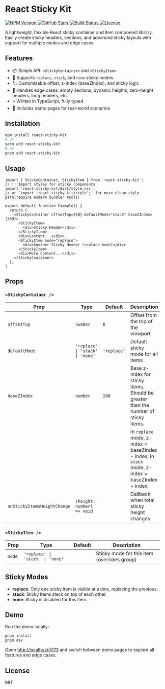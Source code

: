 # React Sticky Kit

<p align="left">
  <a href="https://www.npmjs.com/package/react-sticky-kit" target="_blank">
    <img src="https://img.shields.io/npm/v/react-sticky-kit.svg?style=flat-square" alt="NPM Version" />
  </a>
  <a href="https://github.com/oe/react-sticky-kit" target="_blank">
    <img src="https://img.shields.io/github/stars/oe/react-sticky-kit?style=flat-square" alt="GitHub Stars" />
  </a>
  <a href="https://github.com/oe/react-sticky-kit/actions" target="_blank">
    <img src="https://github.com/oe/react-sticky-kit/actions/workflows/ci.yml/badge.svg" alt="Build Status" />
  </a>
  <a href="https://github.com/oe/react-sticky-kit/blob/main/LICENSE" target="_blank">
    <img src="https://img.shields.io/github/license/oe/react-sticky-kit?style=flat-square" alt="License" />
  </a>
</p>

A lightweight, flexible React sticky container and item component library. Easily create sticky headers, sections, and advanced sticky layouts with support for multiple modes and edge cases.

## Features

- 📦 Simple API: `<StickyContainer>` and `<StickyItem>`
- 🧩 Supports `replace`, `stack`, and `none` sticky modes
- 🏷️ Customizable offset, z-index (baseZIndex), and sticky logic
- 🧪 Handles edge cases: empty sections, dynamic heights, zero-height headers, long headers, etc.
- ⚡️ Written in TypeScript, fully typed
- 🧪 Includes demo pages for real-world scenarios

## Installation

```bash
npm install react-sticky-kit
# or
yarn add react-sticky-kit
# or
pnpm add react-sticky-kit
```

## Usage

```tsx
import { StickyContainer, StickyItem } from 'react-sticky-kit';
// !! Import styles for sticky components
import 'react-sticky-kit/dist/style.css';
// or `import 'react-sticky-kit/style';` for more clean style path(require modern bundler tools)

export default function Example() {
  return (
    <StickyContainer offsetTop={48} defaultMode="stack" baseZIndex={300}>
      <StickyItem>
        <div>Sticky Header</div>
      </StickyItem>
      <div>Content...</div>
      <StickyItem mode="replace">
        <div>Another Sticky Header (replace mode)</div>
      </StickyItem>
      <div>More Content...</div>
    </StickyContainer>
  );
}
```

## Props

### `<StickyContainer />`
| Prop                        | Type                                 | Default     | Description                                                                                 |
|-----------------------------|--------------------------------------|-------------|---------------------------------------------------------------------------------------------|
| `offsetTop`                 | `number`                             | `0`         | Offset from the top of the viewport                                                         |
| `defaultMode`               | `'replace' \| 'stack' \| 'none'`     | `'replace'`| Default sticky mode for all items                                                           |
| `baseZIndex`                | `number`                             | `200`       | Base z-index for sticky items. Should be greater than the number of sticky items.            |
|                             |                                      |             | In `replace` mode, z-index = baseZIndex - index; in `stack` mode, z-index = baseZIndex + index. |
| `onStickyItemsHeightChange` | `(height: number) => void`            |             | Callback when total sticky height changes                                                   |

### `<StickyItem />`
| Prop    | Type                                 | Default | Description                                 |
|---------|--------------------------------------|---------|---------------------------------------------|
| `mode`  | `'replace' \| 'stack' \| 'none'`     |         | Sticky mode for this item (overrides group) |

## Sticky Modes
- **replace**: Only one sticky item is visible at a time, replacing the previous.
- **stack**: Sticky items stack on top of each other.
- **none**: Sticky is disabled for this item.

## Demo

Run the demo locally:

```bash
pnpm install
pnpm dev
```

Open [http://localhost:5173](http://localhost:5173) and switch between demo pages to explore all features and edge cases.

## License

MIT
